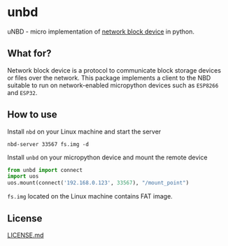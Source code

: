 unbd
====

uNBD - micro implementation of
[network block device](https://en.wikipedia.org/wiki/Network_block_device)
in python.

What for?
---------

Network block device is a protocol to communicate block storage devices
or files over the network.
This package implements a client to the NBD suitable to run on
network-enabled micropython devices such as `ESP8266` and `ESP32`.

How to use
----------

Install `nbd` on your Linux machine and start the server

```shell
nbd-server 33567 fs.img -d
```

Install `unbd` on your micropython device and mount the remote device

```python
from unbd import connect
import uos
uos.mount(connect('192.168.0.123', 33567), "/mount_point")
```

`fs.img` located on the Linux machine contains FAT image.

License
-------

[LICENSE.md](LICENSE.md)
